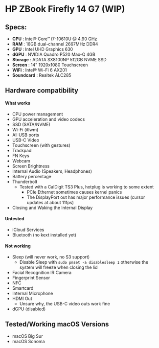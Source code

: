 # HP ZBook Firefly 14 G7 (WIP)

Specs:
---

- **CPU** : Intel® Core™ i7-10610U @ 4.90 GHz
- **RAM** : 16GB dual-channel 2667MHz DDR4
- **GPU** : Intel UHD Graphics 630
- **dGPU** : NVIDIA Quadro P520 Max-Q 4GB
- **Storage** : ADATA SX8100NP 512GB NVME SSD
- **Screen** : 14" 1920x1080 Touchscreen
- **WiFi** : Intel® Wi-Fi 6 AX201
- **Soundcard** : Realtek ALC285

## Hardware compatibility

#### What works
- CPU power management
- GPU acceleration and video codecs
- SSD (SATA/NVME)
- Wi-Fi (itlwm)
- All USB ports
- USB-C Video
- Touchscreen (with gestures)
- Trackpad
- FN Keys
- Webcam
- Screen Brightness
- Internal Audio (Speakers, Headphones)
- Battery percentage
- Thunderbolt
  * Tested with a CalDigit TS3 Plus, hotplug is working to some extent
    * PCIe Ethernet sometimes causes kernel panics
    * The DisplayPort out has major performance issues (cursor updates at about 11fps)
- Closing and Waking the Internal Display


#### Untested
- iCloud Services
- Bluetooth (no kext installed yet)

#### Not working
- Sleep (will never work, no S3 support)
  * Disable Sleep with `sudo pmset -a disablesleep 1` otherwise the system will freeze when closing the lid
- Facial Recognition IR Camera
- Fingerprint Sensor
- NFC
- Smartcard
- Internal Microphone
- HDMI Out
  * Unsure why, the USB-C video outs work fine
- dGPU (disabled)

## Tested/Working macOS Versions
- macOS Big Sur
- macOS Sonoma
